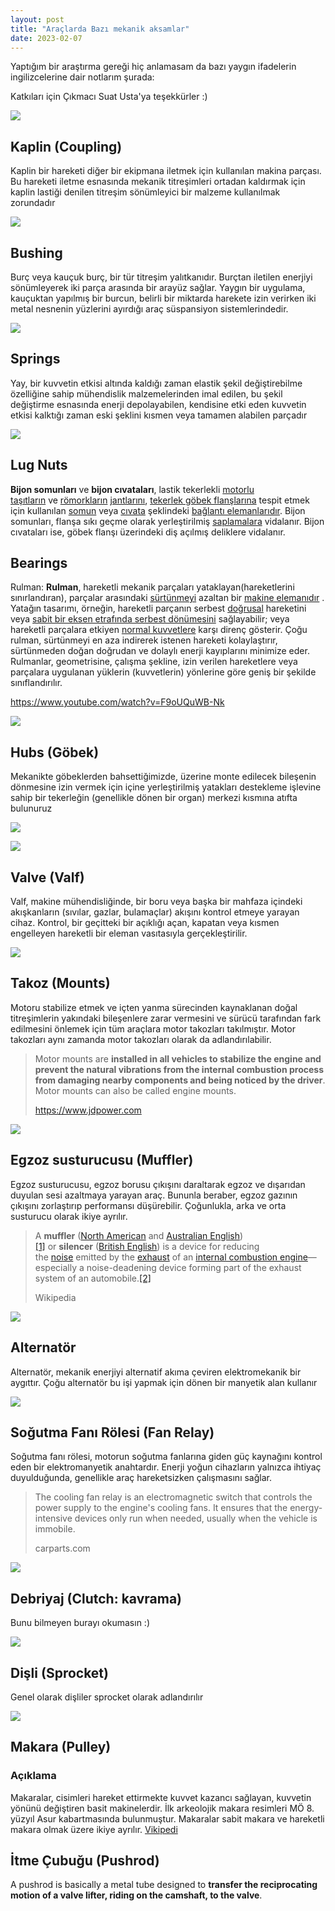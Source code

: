 ```yaml
---
layout: post
title: "Araçlarda Bazı mekanik aksamlar"
date: 2023-02-07
---
```


Yaptığım bir araştırma gereği hiç anlamasam da bazı yaygın ifadelerin ingilizcelerine dair notlarım şurada:

Katkıları için Çıkmacı Suat Usta'ya teşekkürler :)

[![](/images/image-4.png)](https://suatatan.wordpress.com/wp-content/uploads/2023/02/image-4.png)

## Kaplin (Coupling)

Kaplin bir hareketi diğer bir ekipmana iletmek için kullanılan makina parçası. Bu hareketi iletme esnasında mekanik titreşimleri ortadan kaldırmak için kaplin lastiği denilen titreşim sönümleyici bir malzeme kullanılmak zorundadır

[![](/images/image-3.png)](https://suatatan.wordpress.com/wp-content/uploads/2023/02/image-3.png)

## Bushing

Burç veya kauçuk burç, bir tür titreşim yalıtkanıdır. Burçtan iletilen enerjiyi sönümleyerek iki parça arasında bir arayüz sağlar. Yaygın bir uygulama, kauçuktan yapılmış bir burcun, belirli bir miktarda harekete izin verirken iki metal nesnenin yüzlerini ayırdığı araç süspansiyon sistemlerindedir. 

[![](/images/image-5.png)](https://suatatan.wordpress.com/wp-content/uploads/2023/02/image-5.png)

## Springs

Yay, bir kuvvetin etkisi altında kaldığı zaman elastik şekil değiştirebilme özelliğine sahip mühendislik malzemelerinden imal edilen, bu şekil değiştirme esnasında enerji depolayabilen, kendisine etki eden kuvvetin etkisi kalktığı zaman eski şeklini kısmen veya tamamen alabilen parçadır

[![](/images/image-6.png)](https://suatatan.wordpress.com/wp-content/uploads/2023/02/image-6.png)

## Lug Nuts

**Bijon somunları** ve **bijon cıvataları**, lastik tekerlekli [motorlu taşıtların](https://tr.wikipedia.org/wiki/Motorlu_ta%C5%9F%C4%B1t) ve [römorkların](https://tr.wikipedia.org/w/index.php?title=R%C3%B6mork&action=edit&redlink=1) [jantlarını](https://tr.wikipedia.org/wiki/Jant), [tekerlek göbek flanşlarına](https://tr.wikipedia.org/w/index.php?title=Tekerlek_g%C3%B6be%C4%9Fi&action=edit&redlink=1) tespit etmek için kullanılan [somun](https://tr.wikipedia.org/wiki/Somun_\(teknik\)) veya [cıvata](https://tr.wikipedia.org/wiki/C%C4%B1vata) şeklindeki [bağlantı elemanlarıdır](https://tr.wikipedia.org/wiki/Makine_eleman%C4%B1). Bijon somunları, flanşa sıkı geçme olarak yerleştirilmiş [saplamalara](https://tr.wikipedia.org/wiki/Saplama_civatas%C4%B1) vidalanır. Bijon cıvataları ise, göbek flanşı üzerindeki diş açılmış deliklere vidalanır.

## Bearings

Rulman: **Rulman**, hareketli mekanik parçaları yataklayan(hareketlerini sınırlandıran), parçalar arasındaki [sürtünmeyi](https://tr.wikipedia.org/wiki/S%C3%BCrt%C3%BCnme_kuvveti) azaltan bir [makine elemanıdır](https://tr.wikipedia.org/wiki/Makine_eleman%C4%B1) . Yatağın tasarımı, örneğin, hareketli parçanın serbest [doğrusal](https://tr.wikipedia.org/wiki/Do%C4%9Fru_\(geometri\)) hareketini veya [sabit bir eksen etrafında serbest dönümesini](https://tr.wikipedia.org/wiki/Sabit_bir_eksen_etraf%C4%B1nda_d%C3%B6nme) sağlayabilir; veya hareketli parçalara etkiyen [normal kuvvetlere](https://tr.wikipedia.org/wiki/Normal_kuvvet) karşı direnç gösterir. Çoğu rulman, sürtünmeyi en aza indirerek istenen hareketi kolaylaştırır, sürtünmeden doğan doğrudan ve dolaylı enerji kayıplarını minimize eder. Rulmanlar, geometrisine, çalışma şekline, izin verilen hareketlere veya parçalara uygulanan yüklerin (kuvvetlerin) yönlerine göre geniş bir şekilde sınıflandırılır.

https://www.youtube.com/watch?v=F9oUQuWB-Nk

[![](/images/image-7.png)](https://suatatan.wordpress.com/wp-content/uploads/2023/02/image-7.png)

## Hubs (Göbek)

Mekanikte göbeklerden bahsettiğimizde, üzerine monte edilecek bileşenin dönmesine izin vermek için içine yerleştirilmiş yatakları destekleme işlevine sahip bir tekerleğin (genellikle dönen bir organ) merkezi kısmına atıfta bulunuruz

[![](/images/image-9.png)](https://suatatan.wordpress.com/wp-content/uploads/2023/02/image-9.png)

[![](/images/image-10.png)](https://suatatan.wordpress.com/wp-content/uploads/2023/02/image-10.png)

## Valve (Valf)

Valf, makine mühendisliğinde, bir boru veya başka bir mahfaza içindeki akışkanların (sıvılar, gazlar, bulamaçlar) akışını kontrol etmeye yarayan cihaz. Kontrol, bir geçitteki bir açıklığı açan, kapatan veya kısmen engelleyen hareketli bir eleman vasıtasıyla gerçekleştirilir.

[![](/images/image-11.png)](https://suatatan.wordpress.com/wp-content/uploads/2023/02/image-11.png)

## Takoz (Mounts)

Motoru stabilize etmek ve içten yanma sürecinden kaynaklanan doğal titreşimlerin yakındaki bileşenlere zarar vermesini ve sürücü tarafından fark edilmesini önlemek için tüm araçlara motor takozları takılmıştır. Motor takozları aynı zamanda motor takozları olarak da adlandırılabilir.

> Motor mounts are **installed in all vehicles to stabilize the engine and prevent the natural vibrations from the internal combustion process from damaging nearby components and being noticed by the driver**. Motor mounts can also be called engine mounts.
> 
> https://www.jdpower.com

[![](/images/image-12.png)](https://suatatan.wordpress.com/wp-content/uploads/2023/02/image-12.png)

## Egzoz susturucusu (Muffler)

Egzoz susturucusu, egzoz borusu çıkışını daraltarak egzoz ve dışarıdan duyulan sesi azaltmaya yarayan araç. Bununla beraber, egzoz gazının çıkışını zorlaştırıp performansı düşürebilir. Çoğunlukla, arka ve orta susturucu olarak ikiye ayrılır.

> A **muffler** ([North American](https://en.wikipedia.org/wiki/North_American_English) and [Australian English](https://en.wikipedia.org/wiki/Australian_English))[\[1\]](https://en.wikipedia.org/wiki/Muffler#cite_note-1) or **silencer** ([British English](https://en.wikipedia.org/wiki/British_English)) is a device for reducing the [noise](https://en.wikipedia.org/wiki/Noise_\(environmental\)) emitted by the [exhaust](https://en.wikipedia.org/wiki/Exhaust_system) of an [internal combustion engine](https://en.wikipedia.org/wiki/Internal_combustion_engine)—especially a noise-deadening device forming part of the exhaust system of an automobile.[\[2\]](https://en.wikipedia.org/wiki/Muffler#cite_note-2)
> 
> Wikipedia

[![](/images/image-13.png)](https://suatatan.wordpress.com/wp-content/uploads/2023/02/image-13.png)

## Alternatör

Alternatör, mekanik enerjiyi alternatif akıma çeviren elektromekanik bir aygıttır. Çoğu alternatör bu işi yapmak için dönen bir manyetik alan kullanır

[![](/images/image-14.png)](https://suatatan.wordpress.com/wp-content/uploads/2023/02/image-14.png)

## Soğutma Fanı Rölesi (Fan Relay)

Soğutma fanı rölesi, motorun soğutma fanlarına giden güç kaynağını kontrol eden bir elektromanyetik anahtardır. Enerji yoğun cihazların yalnızca ihtiyaç duyulduğunda, genellikle araç hareketsizken çalışmasını sağlar.

> The cooling fan relay is an electromagnetic switch that controls the power supply to the engine's cooling fans. It ensures that the energy-intensive devices only run when needed, usually when the vehicle is immobile.
> 
> carparts.com

[![](/images/image-15.png)](https://suatatan.wordpress.com/wp-content/uploads/2023/02/image-15.png)

## **Debriyaj (Clutch: kavrama)**

Bunu bilmeyen burayı okumasın :)

[![](/images/image-16.png)](https://suatatan.wordpress.com/wp-content/uploads/2023/02/image-16.png)

## Dişli (Sprocket)

Genel olarak dişliler sprocket olarak adlandırılır

[![](/images/image-17.png)](https://suatatan.wordpress.com/wp-content/uploads/2023/02/image-17.png)

## Makara (Pulley)

### Açıklama

Makaralar, cisimleri hareket ettirmekte kuvvet kazancı sağlayan, kuvvetin yönünü değiştiren basit makinelerdir. İlk arkeolojik makara resimleri MÖ 8. yüzyıl Asur kabartmasında bulunmuştur. Makaralar sabit makara ve hareketli makara olmak üzere ikiye ayrılır. [Vikipedi](https://tr.wikipedia.org/wiki/Makara)

## İtme Çubuğu (Pushrod)

A pushrod is basically a metal tube designed to **transfer the reciprocating motion of a valve lifter, riding on the camshaft, to the valve**.
